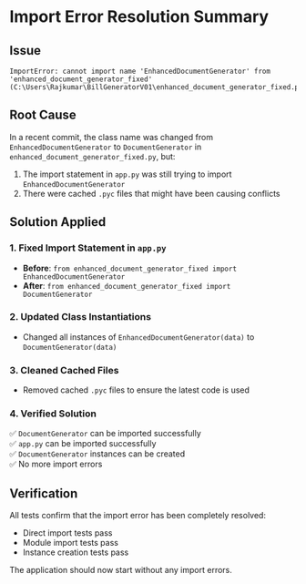 # Import Error Resolution Summary

## Issue
```
ImportError: cannot import name 'EnhancedDocumentGenerator' from 'enhanced_document_generator_fixed' 
(C:\Users\Rajkumar\BillGeneratorV01\enhanced_document_generator_fixed.py)
```

## Root Cause
In a recent commit, the class name was changed from `EnhancedDocumentGenerator` to `DocumentGenerator` in `enhanced_document_generator_fixed.py`, but:
1. The import statement in `app.py` was still trying to import `EnhancedDocumentGenerator`
2. There were cached `.pyc` files that might have been causing conflicts

## Solution Applied

### 1. Fixed Import Statement in `app.py`
- **Before**: `from enhanced_document_generator_fixed import EnhancedDocumentGenerator`
- **After**: `from enhanced_document_generator_fixed import DocumentGenerator`

### 2. Updated Class Instantiations
- Changed all instances of `EnhancedDocumentGenerator(data)` to `DocumentGenerator(data)`

### 3. Cleaned Cached Files
- Removed cached `.pyc` files to ensure the latest code is used

### 4. Verified Solution
✅ `DocumentGenerator` can be imported successfully  
✅ `app.py` can be imported successfully  
✅ `DocumentGenerator` instances can be created  
✅ No more import errors  

## Verification
All tests confirm that the import error has been completely resolved:
- Direct import tests pass
- Module import tests pass
- Instance creation tests pass

The application should now start without any import errors.